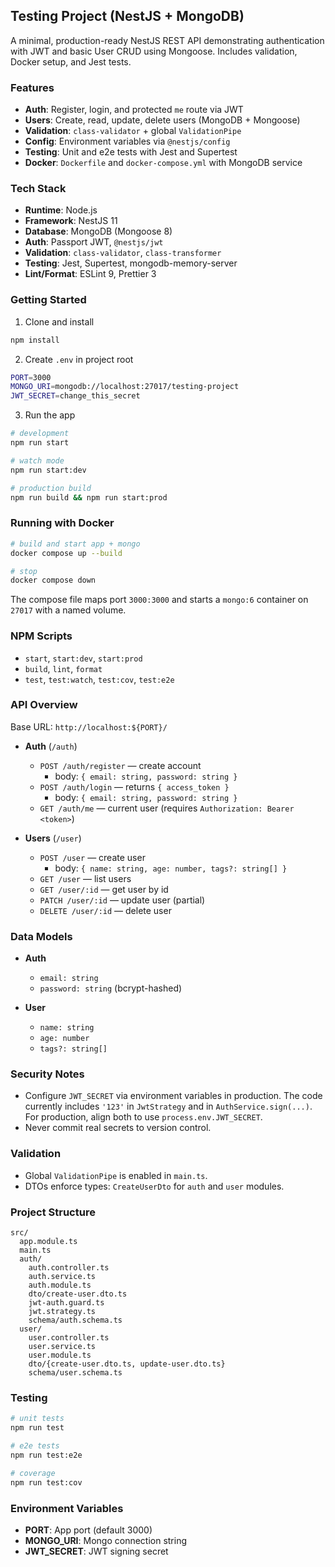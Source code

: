 ## Testing Project (NestJS + MongoDB)

A minimal, production-ready NestJS REST API demonstrating authentication with JWT and basic User CRUD using Mongoose. Includes validation, Docker setup, and Jest tests.

### Features
- **Auth**: Register, login, and protected `me` route via JWT
- **Users**: Create, read, update, delete users (MongoDB + Mongoose)
- **Validation**: `class-validator` + global `ValidationPipe`
- **Config**: Environment variables via `@nestjs/config`
- **Testing**: Unit and e2e tests with Jest and Supertest
- **Docker**: `Dockerfile` and `docker-compose.yml` with MongoDB service

### Tech Stack
- **Runtime**: Node.js
- **Framework**: NestJS 11
- **Database**: MongoDB (Mongoose 8)
- **Auth**: Passport JWT, `@nestjs/jwt`
- **Validation**: `class-validator`, `class-transformer`
- **Testing**: Jest, Supertest, mongodb-memory-server
- **Lint/Format**: ESLint 9, Prettier 3

### Getting Started
1) Clone and install
```bash
npm install
```

2) Create `.env` in project root
```bash
PORT=3000
MONGO_URI=mongodb://localhost:27017/testing-project
JWT_SECRET=change_this_secret
```

3) Run the app
```bash
# development
npm run start

# watch mode
npm run start:dev

# production build
npm run build && npm run start:prod
```

### Running with Docker
```bash
# build and start app + mongo
docker compose up --build

# stop
docker compose down
```
The compose file maps port `3000:3000` and starts a `mongo:6` container on `27017` with a named volume.

### NPM Scripts
- `start`, `start:dev`, `start:prod`
- `build`, `lint`, `format`
- `test`, `test:watch`, `test:cov`, `test:e2e`

### API Overview
Base URL: `http://localhost:${PORT}/`

- **Auth** (`/auth`)
  - `POST /auth/register` — create account
    - body: `{ email: string, password: string }`
  - `POST /auth/login` — returns `{ access_token }`
    - body: `{ email: string, password: string }`
  - `GET /auth/me` — current user (requires `Authorization: Bearer <token>`)

- **Users** (`/user`)
  - `POST /user` — create user
    - body: `{ name: string, age: number, tags?: string[] }`
  - `GET /user` — list users
  - `GET /user/:id` — get user by id
  - `PATCH /user/:id` — update user (partial)
  - `DELETE /user/:id` — delete user

### Data Models
- **Auth**
  - `email: string`
  - `password: string` (bcrypt-hashed)

- **User**
  - `name: string`
  - `age: number`
  - `tags?: string[]`

### Security Notes
- Configure `JWT_SECRET` via environment variables in production. The code currently includes `'123'` in `JwtStrategy` and in `AuthService.sign(...)`. For production, align both to use `process.env.JWT_SECRET`.
- Never commit real secrets to version control.

### Validation
- Global `ValidationPipe` is enabled in `main.ts`.
- DTOs enforce types: `CreateUserDto` for `auth` and `user` modules.

### Project Structure
```
src/
  app.module.ts
  main.ts
  auth/
    auth.controller.ts
    auth.service.ts
    auth.module.ts
    dto/create-user.dto.ts
    jwt-auth.guard.ts
    jwt.strategy.ts
    schema/auth.schema.ts
  user/
    user.controller.ts
    user.service.ts
    user.module.ts
    dto/{create-user.dto.ts, update-user.dto.ts}
    schema/user.schema.ts
```

### Testing
```bash
# unit tests
npm run test

# e2e tests
npm run test:e2e

# coverage
npm run test:cov
```

### Environment Variables
- **PORT**: App port (default 3000)
- **MONGO_URI**: Mongo connection string
- **JWT_SECRET**: JWT signing secret


